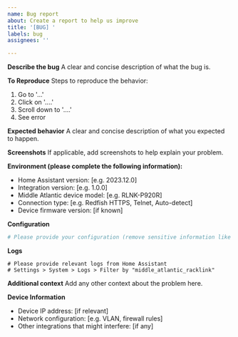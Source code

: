 ```yaml
---
name: Bug report
about: Create a report to help us improve
title: '[BUG] '
labels: bug
assignees: ''

---
```


**Describe the bug**
A clear and concise description of what the bug is.

**To Reproduce**
Steps to reproduce the behavior:
1. Go to '...'
2. Click on '....'
3. Scroll down to '....'
4. See error

**Expected behavior**
A clear and concise description of what you expected to happen.

**Screenshots**
If applicable, add screenshots to help explain your problem.

**Environment (please complete the following information):**
 - Home Assistant version: [e.g. 2023.12.0]
 - Integration version: [e.g. 1.0.0]
 - Middle Atlantic device model: [e.g. RLNK-P920R]
 - Connection type: [e.g. Redfish HTTPS, Telnet, Auto-detect]
 - Device firmware version: [if known]

**Configuration**
```yaml
# Please provide your configuration (remove sensitive information like passwords)
```

**Logs**
```
# Please provide relevant logs from Home Assistant
# Settings > System > Logs > Filter by "middle_atlantic_racklink"
```

**Additional context**
Add any other context about the problem here.

**Device Information**
- Device IP address: [if relevant]
- Network configuration: [e.g. VLAN, firewall rules]
- Other integrations that might interfere: [if any]